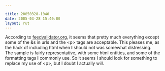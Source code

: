 ```yaml
---

title: 20050328-1040
date: 2005-03-28 15:40:00
layout: rut
---
```


<p> According to <a href="http://feedvalidator.org/">feedvalidator.org</a>, it seems
that pretty much everything except some of the &amp;s in urls and
the &lt;p&gt; tags are acceptable.  This pleases me, as the hack
of including html when I should not was somewhat distressing.  The
sample is fairly representative, with some html entities, and some
of the formatting tags I commonly use.  So it seems I should look
for something to replace my use of &lt;p&gt;, but I doubt I actually
will.</p>

